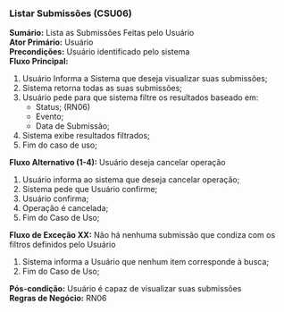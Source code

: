 ### Listar Submissões (CSU06) ###
**Sumário:** Lista as Submissões Feitas pelo Usuário    
**Ator Primário:** Usuário  
**Precondições:** Usuário identificado pelo sistema  
**Fluxo Principal:**
  1. Usuário Informa a Sistema que deseja visualizar suas submissões;  
  2. Sistema retorna todas as suas submissões;  
  3. Usuário pede para que sistema filtre os resultados baseado em:
     * Status; (RN06)
     * Evento;
     * Data de Submissão;
  4. Sistema exibe resultados filtrados;
  5. Fim do caso de uso;

**Fluxo Alternativo (1-4):** Usuário deseja cancelar operação  
  1. Usuário informa ao sistema que deseja cancelar operação;
  2. Sistema pede que Usuário confirme;  
  3. Usuário confirma;  
  4. Operação é cancelada;  
  5. Fim do Caso de Uso;  

**Fluxo de Exceção XX:** Não há nenhuma submissão que condiza com os filtros definidos pelo Usuário  
  1. Sistema informa a Usuário que nenhum item corresponde à busca;
  2. Fim do Caso de Uso;

**Pós-condição:** Usuário é capaz de visualizar suas submissões  
**Regras de Negócio:** RN06  